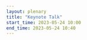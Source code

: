```yaml
---
layout: plenary
title: "Keynote Talk"
start_time: 2023-05-24 10:00
end_time: 2023-05-24 10:40
---
```


